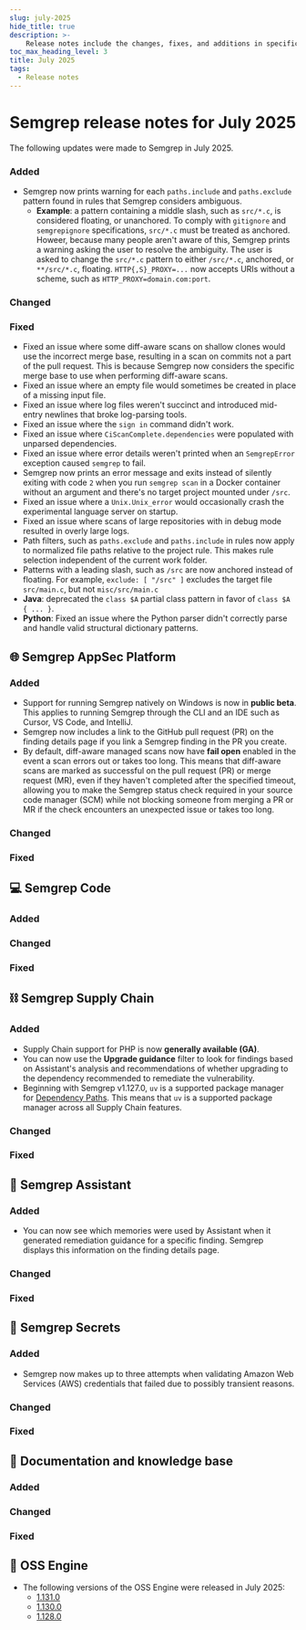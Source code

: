 ```yaml
---
slug: july-2025
hide_title: true
description: >-
    Release notes include the changes, fixes, and additions in specific versions of Semgrep.
toc_max_heading_level: 3
title: July 2025
tags:
  - Release notes
---
```


<!-- Remember to update index page -->
 
# Semgrep release notes for July 2025

The following updates were made to Semgrep in July 2025.

### Added

- Semgrep now prints warning for each `paths.include` and `paths.exclude` pattern found in rules that Semgrep considers ambiguous. 
  - **Example**: a pattern containing a middle slash, such as `src/*.c`, is considered floating, or unanchored. To comply with `gitignore` and `semgrepignore` specifications, `src/*.c` must be treated as anchored. Howeer, because many people aren't aware of this, Semgrep prints a warning asking the user to resolve the ambiguity. The user is asked to change the `src/*.c` pattern to either `/src/*.c`, anchored, or `**/src/*.c`, floating. 
`HTTP{,S}_PROXY=...` now accepts URIs without a scheme, such as `HTTP_PROXY=domain.com:port`.

### Changed

### Fixed

- Fixed an issue where some diff-aware scans on shallow clones would use the incorrect merge base, resulting in a scan on commits not a part of the pull request. This is because Semgrep now considers the specific merge base to use when performing diff-aware scans. 
- Fixed an issue where an empty file would sometimes be created in place of a missing input file.
- Fixed an issue where log files weren't succinct and introduced mid-entry newlines that broke log-parsing tools.
- Fixed an issue where the `sign in` command didn't work.
- Fixed an issue where `CiScanComplete.dependencies` were populated with unparsed dependencies.
- Fixed an issue where error details weren't printed when an `SemgrepError` exception caused `semgrep` to fail.
- Semgrep now prints an error message and exits instead of silently exiting with code `2` when you run `semgrep scan` in a Docker container without an argument and there's no target project mounted under `/src`.
- Fixed an issue where a `Unix.Unix_error` would occasionally crash the experimental language server on startup.
- Fixed an issue where scans of large repositories with in debug mode resulted in overly large logs.
- Path filters, such as `paths.exclude` and `paths.include` in rules now apply to normalized file paths relative to the project rule. This makes rule selection independent of the current work folder.
- Patterns with a leading slash, such as `/src` are now anchored instead
of floating. For example, `exclude: [ "/src" ]` excludes the target
file `src/main.c`, but not `misc/src/main.c`
- **Java**: deprecated the `class $A` partial class pattern in favor of `class $A { ... }`.
- **Python**: Fixed an issue where the Python parser didn't correctly parse and handle valid structural dictionary patterns.

## 🌐 Semgrep AppSec Platform

### Added

- Support for running Semgrep natively on Windows is now in **public beta**. This applies to running Semgrep through the CLI and an IDE such as Cursor, VS Code, and IntelliJ.
- Semgrep now includes a link to the GitHub pull request (PR) on the finding details page if you link a Semgrep finding in the PR you create.
- By default, diff-aware managed scans now have **fail open** enabled in the event a scan errors out or takes too long. This means that diff-aware scans are marked as successful on the pull request (PR) or merge request (MR), even if they haven't completed after the specified timeout, allowing you to make the Semgrep status check required in your source code manager (SCM) while not blocking someone from merging a PR or MR if the check encounters an unexpected issue or takes too long.


### Changed

### Fixed

## 💻 Semgrep Code

### Added

### Changed

### Fixed

## ⛓️ Semgrep Supply Chain

### Added

- Supply Chain support for PHP is now **generally available (GA)**.
- You can now use the **Upgrade guidance** filter to look for findings based on Assistant's analysis and recommendations of whether upgrading to the dependency recommended to remediate the vulnerability.
- Beginning with Semgrep v1.127.0, `uv` is a supported package manager for [Dependency Paths](/semgrep-supply-chain/dependency-search#view-the-dependency-path). This means that `uv` is a supported package manager across all Supply Chain features.

### Changed

### Fixed

## 🤖 Semgrep Assistant

### Added

- You can now see which memories were used by Assistant when it generated remediation guidance for a specific finding. Semgrep displays this information on the finding details page.

### Changed

### Fixed

## 🔐 Semgrep Secrets

### Added

- Semgrep now makes up to three attempts when validating Amazon Web Services (AWS) credentials that failed due to possibly transient reasons.

### Changed

### Fixed

## 📝 Documentation and knowledge base

### Added

### Changed

### Fixed

## 🔧 OSS Engine

* The following versions of the OSS Engine were released in July 2025:
  * [<i class="fas fa-external-link fa-xs"></i>1.131.0](https://github.com/semgrep/semgrep/releases/tag/v1.131.0)
  * [<i class="fas fa-external-link fa-xs"></i>1.130.0](https://github.com/semgrep/semgrep/releases/tag/v1.130.0)
  * [<i class="fas fa-external-link fa-xs"></i>1.128.0](https://github.com/semgrep/semgrep/releases/tag/v1.128.0)

